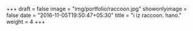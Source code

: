 +++
draft = false
image = "img/portfolio/raccoon.jpg"
showonlyimage = false
date = "2016-11-05T19:50:47+05:30"
title = "i iz raccoon. hano."
weight = 4
+++
